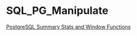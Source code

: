# SQL_PG_Manipulate


[PostgreSQL Summary Stats and Window Functions](https://aldeherr.github.io/SQL_PG_Manipulate/)
